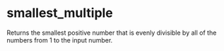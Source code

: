 # smallest_multiple
Returns the smallest positive number that is evenly divisible by all of the numbers from 1 to the input number.
